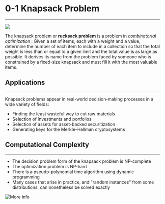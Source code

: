 # 0-1 Knapsack Problem
-------------------------
![](https://upload.wikimedia.org/wikipedia/commons/f/fd/Knapsack.svg)

  The knapsack problem or **rucksack problem** is a problem in *combinatorial optimization* : Given a set of items, each with a weight and a value, determine the number of each item to include in a collection so that the total weight is less than or equal to a given limit and the total value is as large as possible. It derives its name from the problem faced by someone who is constrained by a fixed-size knapsack and must fill it with the most valuable items.

  ## Applications
  -----------------------------
  Knapsack problems appear in real-world decision-making processes in a wide variety of fields:
  * Finding the least wasteful way to cut raw materials
  * Selection of investments and portfolios
  * Selection of assets for asset-backed securitization
  * Generating keys for the Merkle–Hellman cryptosystems

## Computational Complexity
  --------
  * The decision problem form of the knapsack problem is NP-complete
  * The optimization problem is NP-hard
  * There is a pseudo-polynomial time algorithm using dynamic programming
  * Many cases that arise in practice, and "random instances" from some distributions, can nonetheless be solved exactly

  ![More info](https://en.wikipedia.org/wiki/Knapsack_problem)
